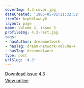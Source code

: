 ```yaml
---
coverImg: 4.3-cover.jpg
dateCreated: '1985-05-01T11:32:52'
itemId: bcphblwwuy6
layout: page
name: Volume 4, issue 3
profileImg: 4.3-rect.jpg
tags:
- hasAuthor: dreamnetwork
- hasTag: dream-network-volume-4
- hasTag: dreamnetwork
type: post
urlSlug: '4.3'
---
```

<p style="margin-block-end: 5px; margin-block-start: 5px;"><a href="../files/pdfs/Volume_4/4.3-The-Dream-Network-Vol.4-Issue-3.pdf" download="">Download issue 4.3</a></p><p style="margin-block-end: 5px; margin-block-start: 5px;"><a href="../files/pdfs/Volume_4/4.3-The-Dream-Network-Vol.4-Issue-3.pdf">View online</a></p>